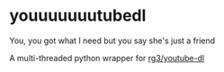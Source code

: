 # youuuuuuutubedl
You, you got what I need but you say she's just a friend

A multi-threaded python wrapper for [rg3/youtube-dl](https://github.com/rg3/youtube-dl)
